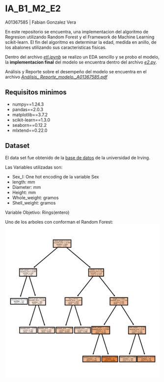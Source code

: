 # IA_B1_M2_E2

A01367585 | Fabian Gonzalez Vera

En este repositorio se encuentra, una implementacion del algoritmo de Regresion utilizando Random Forest y el Framework de Machine Learning scikit-learn. El fin del algoritmo es determinar la edad, medida en anillo, de los abalones utilizando sus caracteristicas fisicas.

Dentro del archivo [*etl.ipynb*](https://github.com/fabian994/IA_B1_M2_E2/blob/7c9b874fc577dd7778661eb7d22e8a22cb17b334/etl.ipynb) se realizo un EDA sencillo y se probo el modelo, la **implementacion final** del modelo se encuentra dentro del archivo [*e2.py*](https://github.com/fabian994/IA_B1_M2_E2/blob/7c9b874fc577dd7778661eb7d22e8a22cb17b334/e2.py).

Análisis y Reporte sobre el desempeño del modelo se encuentra en el archivo [*Análisis_ Reporte_modelo._A01367585.pdf*](https://github.com/fabian994/IA_B1_M2_E2/blob/7c9b874fc577dd7778661eb7d22e8a22cb17b334/An%C3%A1lisis_%20Reporte_modelo._A01367585.pdf)

## Requisitos minimos

- numpy==1.24.3
- pandas==2.0.3
- matplotlib==3.7.2
- scikit-learn==1.3.0
- seaborn==0.12.2
- mlxtend==0.22.0

## Dataset

El data set fue obtenido de la [base de datos](https://archive.ics.uci.edu/dataset/1/abalone) de la universidad de Irving.

Las Variables utilizadas son:
- Sex_I: One hot encoding de la variable Sex
- length: mm
- Diameter: mm
- Height: mm
- Whole_weight: gramos
- Shell_weight: gramos

Variable Objetivo: Rings(entero)

Uno de los arboles con conforman el Random Forest:
![tree](tree.png)
